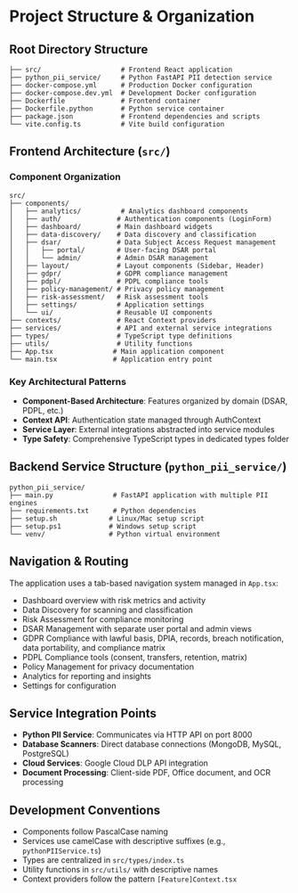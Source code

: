 # Project Structure & Organization

## Root Directory Structure

```
├── src/                    # Frontend React application
├── python_pii_service/     # Python FastAPI PII detection service
├── docker-compose.yml      # Production Docker configuration
├── docker-compose.dev.yml  # Development Docker configuration
├── Dockerfile              # Frontend container
├── Dockerfile.python       # Python service container
├── package.json            # Frontend dependencies and scripts
└── vite.config.ts          # Vite build configuration
```

## Frontend Architecture (`src/`)

### Component Organization
```
src/
├── components/
│   ├── analytics/          # Analytics dashboard components
│   ├── auth/              # Authentication components (LoginForm)
│   ├── dashboard/         # Main dashboard widgets
│   ├── data-discovery/    # Data discovery and classification
│   ├── dsar/              # Data Subject Access Request management
│   │   ├── portal/        # User-facing DSAR portal
│   │   └── admin/         # Admin DSAR management
│   ├── layout/            # Layout components (Sidebar, Header)
│   ├── gdpr/              # GDPR compliance management
│   ├── pdpl/              # PDPL compliance tools
│   ├── policy-management/ # Privacy policy management
│   ├── risk-assessment/   # Risk assessment tools
│   ├── settings/          # Application settings
│   └── ui/                # Reusable UI components
├── contexts/              # React Context providers
├── services/              # API and external service integrations
├── types/                 # TypeScript type definitions
├── utils/                 # Utility functions
├── App.tsx               # Main application component
└── main.tsx              # Application entry point
```

### Key Architectural Patterns

- **Component-Based Architecture**: Features organized by domain (DSAR, PDPL, etc.)
- **Context API**: Authentication state managed through AuthContext
- **Service Layer**: External integrations abstracted into service modules
- **Type Safety**: Comprehensive TypeScript types in dedicated types folder

## Backend Service Structure (`python_pii_service/`)

```
python_pii_service/
├── main.py               # FastAPI application with multiple PII engines
├── requirements.txt      # Python dependencies
├── setup.sh             # Linux/Mac setup script
├── setup.ps1            # Windows setup script
└── venv/                # Python virtual environment
```

## Navigation & Routing

The application uses a tab-based navigation system managed in `App.tsx`:
- Dashboard overview with risk metrics and activity
- Data Discovery for scanning and classification
- Risk Assessment for compliance monitoring
- DSAR Management with separate user portal and admin views
- GDPR Compliance with lawful basis, DPIA, records, breach notification, data portability, and compliance matrix
- PDPL Compliance tools (consent, transfers, retention, matrix)
- Policy Management for privacy documentation
- Analytics for reporting and insights
- Settings for configuration

## Service Integration Points

- **Python PII Service**: Communicates via HTTP API on port 8000
- **Database Scanners**: Direct database connections (MongoDB, MySQL, PostgreSQL)
- **Cloud Services**: Google Cloud DLP API integration
- **Document Processing**: Client-side PDF, Office document, and OCR processing

## Development Conventions

- Components follow PascalCase naming
- Services use camelCase with descriptive suffixes (e.g., `pythonPIIService.ts`)
- Types are centralized in `src/types/index.ts`
- Utility functions in `src/utils/` with descriptive names
- Context providers follow the pattern `[Feature]Context.tsx`